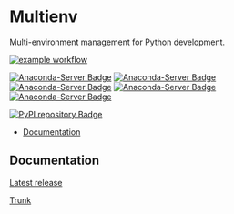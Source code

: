 # Multienv

Multi-environment management for Python development.

[![example workflow](https://github.com/SamuelAndresPascal/cosmoloj-py/actions/workflows/multienv.yml/badge.svg)](https://github.com/SamuelAndresPascal/cosmoloj-py/actions)

[![Anaconda-Server Badge](https://anaconda.org/cosmoloj/multienv/badges/version.svg)](https://anaconda.org/cosmoloj/multienv)
[![Anaconda-Server Badge](https://anaconda.org/cosmoloj/multienv/badges/latest_release_date.svg)](https://anaconda.org/cosmoloj/multienv)
[![Anaconda-Server Badge](https://anaconda.org/cosmoloj/multienv/badges/latest_release_relative_date.svg)](https://anaconda.org/cosmoloj/multienv)
[![Anaconda-Server Badge](https://anaconda.org/cosmoloj/multienv/badges/platforms.svg)](https://anaconda.org/cosmoloj/multienv)
[![Anaconda-Server Badge](https://anaconda.org/cosmoloj/multienv/badges/license.svg)](https://anaconda.org/cosmoloj/multienv)

[![PyPI repository Badge](https://badge.fury.io/py/multienv.svg)](https://badge.fury.io/py/multienv)


* [Documentation](#documentation)


## Documentation

[Latest release](https://cosmoloj.com/mkdocs/multienv/latest/)

[Trunk](https://cosmoloj.com/mkdocs/multienv/master/)
